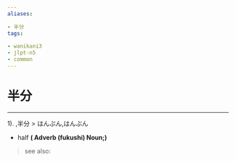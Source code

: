 ```yaml
---
aliases:
    
- 半分
tags:
    
- wanikani3
- jlpt-n5
- common
---
```


# 半分
---
1).
,半分 > はんぶん,はんぶん

- half
**( Adverb (fukushi) Noun;)**
> see also: 
            